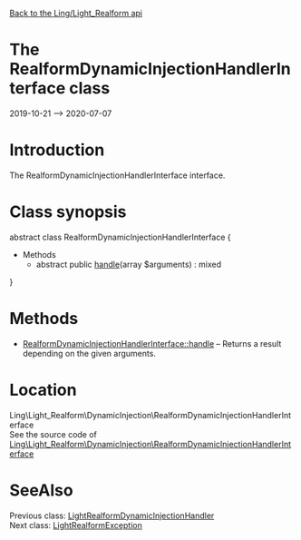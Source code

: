 [Back to the Ling/Light_Realform api](https://github.com/lingtalfi/Light_Realform/blob/master/doc/api/Ling/Light_Realform.md)



The RealformDynamicInjectionHandlerInterface class
================
2019-10-21 --> 2020-07-07






Introduction
============

The RealformDynamicInjectionHandlerInterface interface.



Class synopsis
==============


abstract class <span class="pl-k">RealformDynamicInjectionHandlerInterface</span>  {

- Methods
    - abstract public [handle](https://github.com/lingtalfi/Light_Realform/blob/master/doc/api/Ling/Light_Realform/DynamicInjection/RealformDynamicInjectionHandlerInterface/handle.md)(array $arguments) : mixed

}






Methods
==============

- [RealformDynamicInjectionHandlerInterface::handle](https://github.com/lingtalfi/Light_Realform/blob/master/doc/api/Ling/Light_Realform/DynamicInjection/RealformDynamicInjectionHandlerInterface/handle.md) &ndash; Returns a result depending on the given arguments.





Location
=============
Ling\Light_Realform\DynamicInjection\RealformDynamicInjectionHandlerInterface<br>
See the source code of [Ling\Light_Realform\DynamicInjection\RealformDynamicInjectionHandlerInterface](https://github.com/lingtalfi/Light_Realform/blob/master/DynamicInjection/RealformDynamicInjectionHandlerInterface.php)



SeeAlso
==============
Previous class: [LightRealformDynamicInjectionHandler](https://github.com/lingtalfi/Light_Realform/blob/master/doc/api/Ling/Light_Realform/DynamicInjection/LightRealformDynamicInjectionHandler.md)<br>Next class: [LightRealformException](https://github.com/lingtalfi/Light_Realform/blob/master/doc/api/Ling/Light_Realform/Exception/LightRealformException.md)<br>
